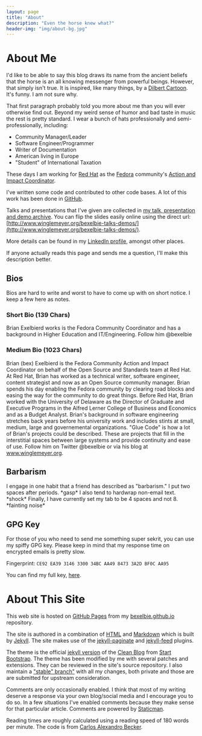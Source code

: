 ```yaml
---
layout: page
title: "About"
description: "Even the horse knew what?"
header-img: "img/about-bg.jpg"
---
```


# About Me

I'd like to be able to say this blog draws its name from the ancient beliefs that the horse is an all knowing messenger from powerful beings. However, that simply isn't true. It is inspired, like many things, by a [Dilbert Cartoon](http://dilbert.com/strip/2015-06-10/).  It's funny. I am not sure why.

That first paragraph probably told you more about me than you will ever otherwise find out. Beyond my weird sense of humor and bad taste in music the rest is pretty standard. I wear a bunch of hats professionally and semi-professionally, including:

* Community Manager/Leader
* Software Engineer/Programmer
* Writer of Documentation
* American living in Europe
* "Student" of International Taxation

These days I am working for [Red Hat](https://community.redhat.com) as the [Fedora](https://www.fedoraproject.org) community's [Action and Impact Coordinator](https://fedoraproject.org/wiki/Community_Leader).

I've written some code and contributed to other code bases.  A lot of this work has been done in [GitHub](https://github.com/bexelbie).

Talks and presentations that I've given are collected in [my talk, presentation and demo archive](https://github.com/bexelbie/bexelbie-talks-demos).  You can flip the slides easily online using the direct url: [http://www.winglemeyer.org/bexelbie-talks-demos/](http://www.winglemeyer.org/bexelbie-talks-demos/).

More details can be found in my [LinkedIn profile](https://www.linkedin.com/in/bcexelbi), amongst other places.

If anyone actually reads this page and sends me a question, I'll make this description better.

## Bios

Bios are hard to write and worst to have to come up with on short notice.  I keep a few here as notes.

### Short Bio (139 Chars)

Brian Exelbierd works is the Fedora Community Coordinator and has a background in Higher Education and IT/Engineering. Follow him @bexelbie

### Medium Bio (1023 Chars)

Brian (bex) Exelbierd is the Fedora Community Action and Impact Coordinator on behalf of the Open Source and Standards team at Red Hat. At Red Hat, Brian has worked as a technical writer, software engineer, content strategist and now as an Open Source community manager.  Brian spends his day enabling the Fedora community by clearing road blocks and easing the way for the community to do great things.  Before Red Hat, Brian worked with the University of Delaware as the Director of Graduate and Executive Programs in the Alfred Lerner College of Business and Economics and as a Budget Analyst.  Brian's background in software engineering stretches back years before his university work and includes stints at small, medium, large and governemental organizations.  "Glue Code" is how a lot of Brian's projects could be described.  These are projects that fill in the interstitial spaces between large systems and provide continuity and ease of use.  Follow him on Twitter @bexelbie or via his blog at www.winglemeyer.org.

## Barbarism

I engage in one habit that a friend has described as "barbarism."  I put two spaces after periods. \*gasp\*  I also tend to hardwrap non-email text. \*shock\*  Finally, I have currently set my tab to be 4 spaces and not 8. \*fainting noise\*

## GPG Key

For those of you who need to send me something super sekrit, you can use my spiffy GPG key.  Please keep in mind that my response time on
encrypted emails is pretty slow.

Fingerprint: `CE92 EA39 3146 3300 34BC AA49 8473 3A2D BF0C AA95`

You can find my full key, [here](https://keybase.io/bexelbie/pgp_keys.asc?fingerprint=ce92ea393146330034bcaa4984733a2dbf0caa95).

# About This Site

This web site is hosted on [GitHub Pages](https://pages.github.com/) from my [bexelbie.github.io](https://github.com/bexelbie/bexelbie.github.io) repository.

The site is authored in a combination of [HTML](https://en.wikipedia.org/wiki/HTML) and [Markdown](https://daringfireball.net/projects/markdown/) which is built by [Jekyll](http://jekyllrb.com/).  The site makes use of the [jekyll-paginate](http://jekyllrb.com/docs/pagination/) and [jekyll-feed](https://github.com/jekyll/jekyll-feed) plugins.

The theme is the official [jekyll version](https://github.com/BlackrockDigital/startbootstrap-clean-blog-jekyll) of the [Clean Blog](https://startbootstrap.com/template-overviews/clean-blog/) from [Start Bootstrap](https://startbootstrap.com/).  The theme has been modified by me with several patches and extensions.  They can be reviewed in the site's source repository.  I also maintain a ["stable" branch"](https://github.com/bexelbie/startbootstrap-clean-blog-jekyll) with all my changes, both private and those are are submitted for upstream consideration.

Comments are only occasionally enabled.  I think that most of my writing deserve a response via your own blog/social media and I encourage you to do so.  In a few situations I've enabled comments because they make sense for that particular article.  Comments are powered by [Staticman](https://staticman.net/).

Reading times are roughly calculated using a reading speed of 180 words per minute.  The code is from [Carlos Alexandro Becker](https://carlosbecker.com/posts/jekyll-reading-time-without-plugins/).
